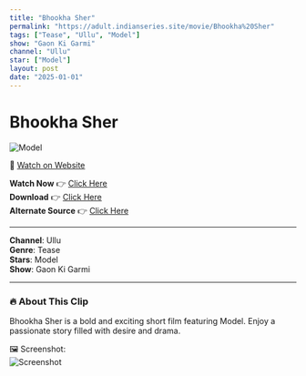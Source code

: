 ```yaml
---
title: "Bhookha Sher"
permalink: "https://adult.indianseries.site/movie/Bhookha%20Sher"
tags: ["Tease", "Ullu", "Model"]
show: "Gaon Ki Garmi"
channel: "Ullu"
star: ["Model"]
layout: post
date: "2025-01-01"
---
```


# Bhookha Sher

![Model](https://shorts.desisins.com/wp-content/uploads/2025/01/Goan-Ka-Garmi-DesiSins.com_.jpg)

🔗 [Watch on Website](https://adult.indianseries.site/movie/Bhookha%20Sher)

**Watch Now** 👉 [Click Here](https://adult.indianseries.site/movie/Bhookha%20Sher)  
**Download** 👉 [Click Here](https://adult.indianseries.site/movie/Bhookha%20Sher)  
**Alternate Source** 👉 [Click Here](https://adult.indianseries.site/movie/Bhookha%20Sher)

---

**Channel**: Ullu  
**Genre**: Tease  
**Stars**: Model  
**Show**: Gaon Ki Garmi

---

### 🔥 About This Clip

Bhookha Sher is a bold and exciting short film featuring Model. Enjoy a passionate story filled with desire and drama.
 
🖼️ Screenshot:  
![Screenshot](https://shorts.desisins.com/wp-content/uploads/2025/01/Goan-Ka-Garmi-DesiSins.com_.jpg)
